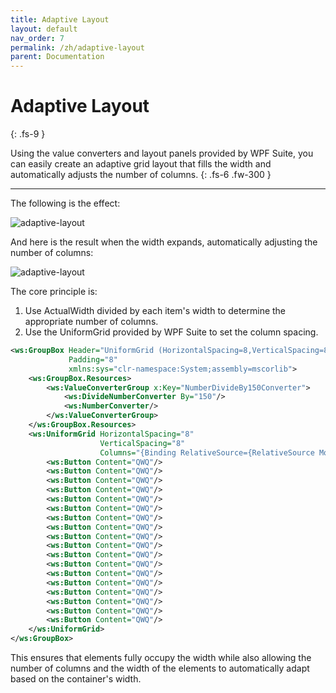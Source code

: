 ```yaml
---
title: Adaptive Layout
layout: default
nav_order: 7
permalink: /zh/adaptive-layout
parent: Documentation
---
```


# Adaptive Layout
{: .fs-9 }

Using the value converters and layout panels provided by WPF Suite, you can easily create an adaptive grid layout that fills the width and automatically adjusts the number of columns.
{: .fs-6 .fw-300 }

---

The following is the effect:

![adaptive-layout](/images/adaptive-layout1.png)

And here is the result when the width expands, automatically adjusting the number of columns:

![adaptive-layout](/images/adaptive-layout2.png)

The core principle is:

1. Use ActualWidth divided by each item's width to determine the appropriate number of columns.
2. Use the UniformGrid provided by WPF Suite to set the column spacing.

```xml
<ws:GroupBox Header="UniformGrid (HorizontalSpacing=8,VerticalSpacing=8,ColumnsBinding)"
             Padding="8"
             xmlns:sys="clr-namespace:System;assembly=mscorlib">
    <ws:GroupBox.Resources>
        <ws:ValueConverterGroup x:Key="NumberDivideBy150Converter">
            <ws:DivideNumberConverter By="150"/>
            <ws:NumberConverter/>
        </ws:ValueConverterGroup>
    </ws:GroupBox.Resources>
    <ws:UniformGrid HorizontalSpacing="8"
                    VerticalSpacing="8"
                    Columns="{Binding RelativeSource={RelativeSource Mode=Self},Path=ActualWidth,Converter={StaticResource NumberDivideBy150Converter}}">
        <ws:Button Content="QWQ"/>
        <ws:Button Content="QWQ"/>
        <ws:Button Content="QWQ"/>
        <ws:Button Content="QWQ"/>
        <ws:Button Content="QWQ"/>
        <ws:Button Content="QWQ"/>
        <ws:Button Content="QWQ"/>
        <ws:Button Content="QWQ"/>
        <ws:Button Content="QWQ"/>
        <ws:Button Content="QWQ"/>
        <ws:Button Content="QWQ"/>
        <ws:Button Content="QWQ"/>
        <ws:Button Content="QWQ"/>
        <ws:Button Content="QWQ"/>
        <ws:Button Content="QWQ"/>
        <ws:Button Content="QWQ"/>
        <ws:Button Content="QWQ"/>
        <ws:Button Content="QWQ"/>
    </ws:UniformGrid>
</ws:GroupBox>
```

This ensures that elements fully occupy the width while also allowing the number of columns and the width of the elements to automatically adapt based on the container's width.